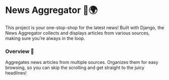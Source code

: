 # News Aggregator 📰🌍
This project is your one-stop-shop for the latest news! Built with Django, the News Aggregator collects and displays articles from various sources, making sure you’re always in the loop.

### Overview 🎉
Aggregates news articles from multiple sources.
Organizes them for easy browsing, so you can skip the scrolling and get straight to the juicy headlines!


